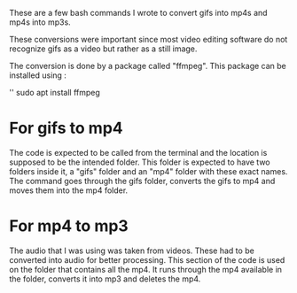 These are a few bash commands I wrote to convert gifs into mp4s and mp4s into mp3s.

These conversions were important since most video editing software do not recognize gifs as a video but rather as a still image.

The conversion is done by a package called "ffmpeg".
This package can be installed using :

'<addr>' sudo apt install ffmpeg

# For gifs to mp4

The code is expected to be called from the terminal and the location is supposed to be the intended folder. 
This folder is expected to have two folders inside it, a "gifs" folder and an "mp4" folder with these exact names.
The command goes through the gifs folder, converts the gifs to mp4 and moves them into the mp4 folder.

# For mp4 to mp3

The audio that I was using was taken from videos. These had to be converted into audio for better processing.
This section of the code is used on the folder that contains all the mp4.
It runs through the mp4 available in the folder, converts it into mp3 and deletes the mp4.

